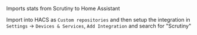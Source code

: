 Imports stats from Scrutiny to Home Assistant

Import into HACS as `Custom repositories` and then setup the integration in `Settings` -> `Devices & Services`, `Add Integration` and search for "Scrutiny"
